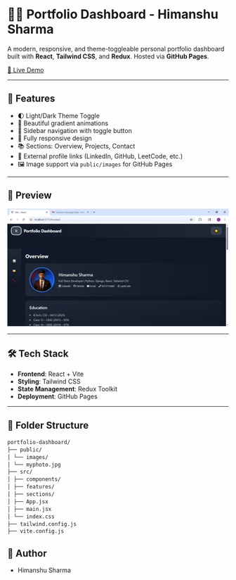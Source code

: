 # 🧑‍💻 Portfolio Dashboard - Himanshu Sharma

A modern, responsive, and theme-toggleable personal portfolio dashboard built with **React**, **Tailwind CSS**, and **Redux**. Hosted via **GitHub Pages**.

[🔗 Live Demo](https://hs024.github.io/PortFolio_Dashboard-himanshu/)

---

## 🚀 Features

- 🌓 Light/Dark Theme Toggle
- 🎨 Beautiful gradient animations
- 🧭 Sidebar navigation with toggle button
- 📱 Fully responsive design
- 📚 Sections: Overview, Projects, Contact
- 🔗 External profile links (LinkedIn, GitHub, LeetCode, etc.)
- 🖼️ Image support via `public/images` for GitHub Pages

---

## 📸 Preview

![Preview](portfolio-dashboard/public/images/portfolio.png)

---

## 🛠️ Tech Stack

- **Frontend**: React + Vite
- **Styling**: Tailwind CSS
- **State Management**: Redux Toolkit
- **Deployment**: GitHub Pages

---

## 📁 Folder Structure
```bash
portfolio-dashboard/
├── public/
│ └── images/
│ └── myphoto.jpg
├── src/
│ ├── components/
│ ├── features/
│ ├── sections/
│ ├── App.jsx
│ ├── main.jsx
│ └── index.css
├── tailwind.config.js
├── vite.config.js
```

## 🧊 Author
- Himanshu Sharma

